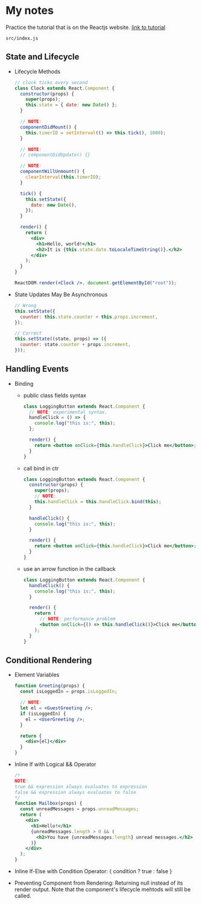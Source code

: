 # My notes

Practice the tutorial that is on the Reactjs website. [link to tutorial](https://reactjs.org/tutorial/tutorial.html)

`src/index.js`

## State and Lifecycle

- Lifecycle Methods

  ```jsx
  // clock ticks every second
  class Clock extends React.Component {
    constructor(props) {
      super(props);
      this.state = { date: new Date() };
    }

    // NOTE:
    componentDidMount() {
      this.timerID = setInterval(() => this.tick(), 1000);
    }

    // NOTE:
    // componentDidUpdate() {}

    // NOTE:
    componentWillUnmount() {
      clearInterval(this.timerID);
    }

    tick() {
      this.setState({
        date: new Date(),
      });
    }

    render() {
      return (
        <div>
          <h1>Hello, world!</h1>
          <h2>It is {this.state.date.toLocaleTimeString()}.</h2>
        </div>
      );
    }
  }

  ReactDOM.render(<Clock />, document.getElementById("root"));
  ```

- State Updates May Be Asynchronous

  ```js
  // Wrong
  this.setState({
    counter: this.state.counter + this.props.increment,
  });

  // Correct
  this.setState((state, props) => ({
    counter: state.counter + props.increment,
  }));
  ```

## Handling Events

- Binding

  - public class fields syntax

    ```jsx
    class LoggingButton extends React.Component {
      // NOTE: experimental syntax.
      handleClick = () => {
        console.log("this is:", this);
      };

      render() {
        return <button onClick={this.handleClick}>Click me</button>;
      }
    }
    ```

  - call bind in ctr

    ```jsx
    class LoggingButton extends React.Component {
      constructor(props) {
        super(props);
        // NOTE:
        this.handleClick = this.handleClick.bind(this);
      }

      handleClick() {
        console.log("this is:", this);
      }

      render() {
        return <button onClick={this.handleClick}>Click me</button>;
      }
    }
    ```

  - use an arrow function in the callback

    ```jsx
    class LoggingButton extends React.Component {
      handleClick() {
        console.log("this is:", this);
      }

      render() {
        return (
          // NOTE: performance problem
          <button onClick={() => this.handleClick()}>Click me</button>
        );
      }
    }
    ```

## Conditional Rendering

- Element Variables

  ```jsx
  function Greeting(props) {
    const isLoggedIn = props.isLoggedIn;

    // NOTE:
    let el = <GuestGreeting />;
    if (isLoggedIn) {
      el = <UserGreeting />;
    }

    return {
      <div>{el}</div>
    }
  }
  ```

- Inline If with Logical && Operator

  ```jsx
  /*
  NOTE:
  true && expression always evaluates to expression 
  false && expression always evaluates to false
  */
  function Mailbox(props) {
    const unreadMessages = props.unreadMessages;
    return (
      <div>
        <h1>Hello!</h1>
        {unreadMessages.length > 0 && (
          <h2>You have {unreadMessages.length} unread messages.</h2>
        )}
      </div>
    );
  }
  ```

- Inline If-Else with Condition Operator: { condition ? true : false }

- Preventing Component from Rendering: Returning null instead of its render output. Note that the component's lifecycle mehtods will still be called.

